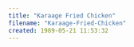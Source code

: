 ```yaml
---
title: "Karaage Fried Chicken"
filename: "Karaage-Fried-Chicken"
created: 1989-05-21 11:53:32
---
```

